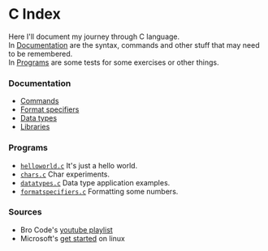 # C Index

Here I'll document my journey through C language.  
In [Documentation](#documentation) are the syntax, commands and other stuff that may need to be remembered.  
In [Programs](#programs) are some tests for some exercises or other things.

### Documentation

- [Commands](/documentation/commands.md)
- [Format specifiers](/documentation/formatspecifiers.md)
- [Data types](documentation/datatypes.md)
- [Libraries](documentation/libraries.md)


### Programs

- [`helloworld.c`](src/helloworld.c) It's just a hello world.
- [`chars.c`](src/tests/chars.c) Char experiments.
- [`datatypes.c`](src/tests/datatypes.c) Data type application examples.
- [`formatspecifiers.c`](./src/tests/formatspecifiers.c) Formatting some numbers.

### Sources

- Bro Code's [youtube playlist](https://youtube.com/playlist?list=PLZPZq0r_RZOOzY_vR4zJM32SqsSInGMwe)
- Microsoft's [get started](https://code.visualstudio.com/docs/cpp/config-linux) on linux
